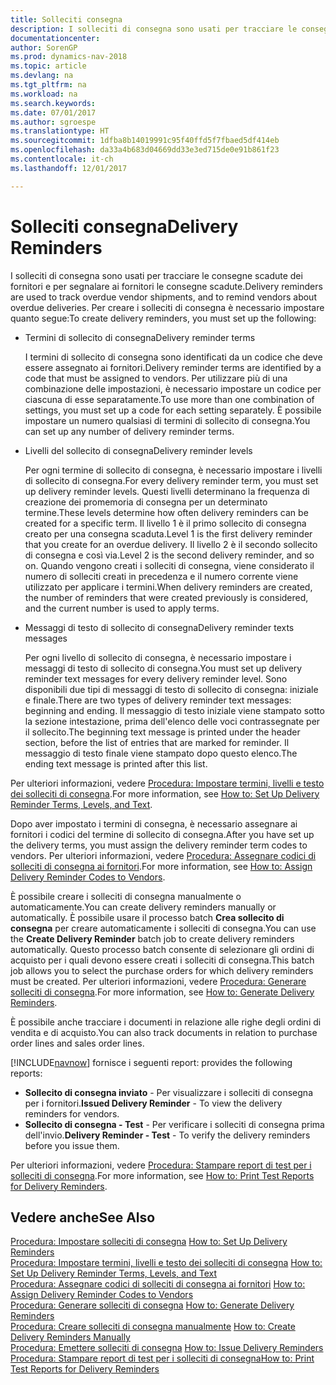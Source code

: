 ```yaml
---
title: Solleciti consegna
description: I solleciti di consegna sono usati per tracciare le consegne scadute dei fornitori e per segnalare ai fornitori le consegne scadute.
documentationcenter: 
author: SorenGP
ms.prod: dynamics-nav-2018
ms.topic: article
ms.devlang: na
ms.tgt_pltfrm: na
ms.workload: na
ms.search.keywords: 
ms.date: 07/01/2017
ms.author: sgroespe
ms.translationtype: HT
ms.sourcegitcommit: 1dfba8b14019991c95f40ffd5f7fbaed5df414eb
ms.openlocfilehash: da33a4b683d04669dd33e3ed715de0e91b861f23
ms.contentlocale: it-ch
ms.lasthandoff: 12/01/2017

---
```

# <a name="delivery-reminders"></a><span data-ttu-id="e5199-103">Solleciti consegna</span><span class="sxs-lookup"><span data-stu-id="e5199-103">Delivery Reminders</span></span>
<span data-ttu-id="e5199-104">I solleciti di consegna sono usati per tracciare le consegne scadute dei fornitori e per segnalare ai fornitori le consegne scadute.</span><span class="sxs-lookup"><span data-stu-id="e5199-104">Delivery reminders are used to track overdue vendor shipments, and to remind vendors about overdue deliveries.</span></span> <span data-ttu-id="e5199-105">Per creare i solleciti di consegna è necessario impostare quanto segue:</span><span class="sxs-lookup"><span data-stu-id="e5199-105">To create delivery reminders, you must set up the following:</span></span>  

- <span data-ttu-id="e5199-106">Termini di sollecito di consegna</span><span class="sxs-lookup"><span data-stu-id="e5199-106">Delivery reminder terms</span></span>  

    <span data-ttu-id="e5199-107">I termini di sollecito di consegna sono identificati da un codice che deve essere assegnato ai fornitori.</span><span class="sxs-lookup"><span data-stu-id="e5199-107">Delivery reminder terms are identified by a code that must be assigned to vendors.</span></span> <span data-ttu-id="e5199-108">Per utilizzare più di una combinazione delle impostazioni, è necessario impostare un codice per ciascuna di esse separatamente.</span><span class="sxs-lookup"><span data-stu-id="e5199-108">To use more than one combination of settings, you must set up a code for each setting separately.</span></span> <span data-ttu-id="e5199-109">È possibile impostare un numero qualsiasi di termini di sollecito di consegna.</span><span class="sxs-lookup"><span data-stu-id="e5199-109">You can set up any number of delivery reminder terms.</span></span>  

- <span data-ttu-id="e5199-110">Livelli del sollecito di consegna</span><span class="sxs-lookup"><span data-stu-id="e5199-110">Delivery reminder levels</span></span>  

    <span data-ttu-id="e5199-111">Per ogni termine di sollecito di consegna, è necessario impostare i livelli di sollecito di consegna.</span><span class="sxs-lookup"><span data-stu-id="e5199-111">For every delivery reminder term, you must set up delivery reminder levels.</span></span> <span data-ttu-id="e5199-112">Questi livelli determinano la frequenza di creazione dei promemoria di consegna per un determinato termine.</span><span class="sxs-lookup"><span data-stu-id="e5199-112">These levels determine how often delivery reminders can be created for a specific term.</span></span> <span data-ttu-id="e5199-113">Il livello 1 è il primo sollecito di consegna creato per una consegna scaduta.</span><span class="sxs-lookup"><span data-stu-id="e5199-113">Level 1 is the first delivery reminder that you create for an overdue delivery.</span></span> <span data-ttu-id="e5199-114">Il livello 2 è il secondo sollecito di consegna e così via.</span><span class="sxs-lookup"><span data-stu-id="e5199-114">Level 2 is the second delivery reminder, and so on.</span></span> <span data-ttu-id="e5199-115">Quando vengono creati i solleciti di consegna, viene considerato il numero di solleciti creati in precedenza e il numero corrente viene utilizzato per applicare i termini.</span><span class="sxs-lookup"><span data-stu-id="e5199-115">When delivery reminders are created, the number of reminders that were created previously is considered, and the current number is used to apply terms.</span></span>  

- <span data-ttu-id="e5199-116">Messaggi di testo di sollecito di consegna</span><span class="sxs-lookup"><span data-stu-id="e5199-116">Delivery reminder texts messages</span></span>  

    <span data-ttu-id="e5199-117">Per ogni livello di sollecito di consegna, è necessario impostare i messaggi di testo di sollecito di consegna.</span><span class="sxs-lookup"><span data-stu-id="e5199-117">You must set up delivery reminder text messages for every delivery reminder level.</span></span> <span data-ttu-id="e5199-118">Sono disponibili due tipi di messaggi di testo di sollecito di consegna: iniziale e finale.</span><span class="sxs-lookup"><span data-stu-id="e5199-118">There are two types of delivery reminder text messages: beginning and ending.</span></span> <span data-ttu-id="e5199-119">Il messaggio di testo iniziale viene stampato sotto la sezione intestazione, prima dell'elenco delle voci contrassegnate per il sollecito.</span><span class="sxs-lookup"><span data-stu-id="e5199-119">The beginning text message is printed under the header section, before the list of entries that are marked for reminder.</span></span> <span data-ttu-id="e5199-120">Il messaggio di testo finale viene stampato dopo questo elenco.</span><span class="sxs-lookup"><span data-stu-id="e5199-120">The ending text message is printed after this list.</span></span>  

<span data-ttu-id="e5199-121">Per ulteriori informazioni, vedere [Procedura: Impostare termini, livelli e testo dei solleciti di consegna](how-to-set-up-delivery-reminder-terms-levels-and-text.md).</span><span class="sxs-lookup"><span data-stu-id="e5199-121">For more information, see [How to: Set Up Delivery Reminder Terms, Levels, and Text](how-to-set-up-delivery-reminder-terms-levels-and-text.md).</span></span>  

<span data-ttu-id="e5199-122">Dopo aver impostato i termini di consegna, è necessario assegnare ai fornitori i codici del termine di sollecito di consegna.</span><span class="sxs-lookup"><span data-stu-id="e5199-122">After you have set up the delivery terms, you must assign the delivery reminder term codes to vendors.</span></span> <span data-ttu-id="e5199-123">Per ulteriori informazioni, vedere [Procedura: Assegnare codici di solleciti di consegna ai fornitori](how-to-assign-delivery-reminder-codes-to-vendors.md).</span><span class="sxs-lookup"><span data-stu-id="e5199-123">For more information, see [How to: Assign Delivery Reminder Codes to Vendors](how-to-assign-delivery-reminder-codes-to-vendors.md).</span></span>  

<span data-ttu-id="e5199-124">È possibile creare i solleciti di consegna manualmente o automaticamente.</span><span class="sxs-lookup"><span data-stu-id="e5199-124">You can create delivery reminders manually or automatically.</span></span> <span data-ttu-id="e5199-125">È possibile usare il processo batch **Crea sollecito di consegna** per creare automaticamente i solleciti di consegna.</span><span class="sxs-lookup"><span data-stu-id="e5199-125">You can use the **Create Delivery Reminder** batch job to create delivery reminders automatically.</span></span> <span data-ttu-id="e5199-126">Questo processo batch consente di selezionare gli ordini di acquisto per i quali devono essere creati i solleciti di consegna.</span><span class="sxs-lookup"><span data-stu-id="e5199-126">This batch job allows you to select the purchase orders for which delivery reminders must be created.</span></span> <span data-ttu-id="e5199-127">Per ulteriori informazioni, vedere [Procedura: Generare solleciti di consegna](how-to-issue-delivery-reminders.md).</span><span class="sxs-lookup"><span data-stu-id="e5199-127">For more information, see [How to: Generate Delivery Reminders](how-to-issue-delivery-reminders.md).</span></span>  

<span data-ttu-id="e5199-128">È possibile anche tracciare i documenti in relazione alle righe degli ordini di vendita e di acquisto.</span><span class="sxs-lookup"><span data-stu-id="e5199-128">You can also track documents in relation to purchase order lines and sales order lines.</span></span>  

[!INCLUDE[navnow](../../includes/navnow_md.md)]<span data-ttu-id="e5199-129"> fornisce i seguenti report:</span><span class="sxs-lookup"><span data-stu-id="e5199-129"> provides the following reports:</span></span>  

- <span data-ttu-id="e5199-130">**Sollecito di consegna inviato** - Per visualizzare i solleciti di consegna per i fornitori.</span><span class="sxs-lookup"><span data-stu-id="e5199-130">**Issued Delivery Reminder** - To view the delivery reminders for vendors.</span></span>  
- <span data-ttu-id="e5199-131">**Sollecito di consegna - Test** - Per verificare i solleciti di consegna prima dell'invio.</span><span class="sxs-lookup"><span data-stu-id="e5199-131">**Delivery Reminder - Test** - To verify the delivery reminders before you issue them.</span></span>  

<span data-ttu-id="e5199-132">Per ulteriori informazioni, vedere [Procedura: Stampare report di test per i solleciti di consegna](how-to-print-test-reports-for-delivery-reminders.md).</span><span class="sxs-lookup"><span data-stu-id="e5199-132">For more information, see [How to: Print Test Reports for Delivery Reminders](how-to-print-test-reports-for-delivery-reminders.md).</span></span>  

## <a name="see-also"></a><span data-ttu-id="e5199-133">Vedere anche</span><span class="sxs-lookup"><span data-stu-id="e5199-133">See Also</span></span>  
 <span data-ttu-id="e5199-134">[Procedura: Impostare solleciti di consegna](how-to-set-up-delivery-reminders.md) </span><span class="sxs-lookup"><span data-stu-id="e5199-134">[How to: Set Up Delivery Reminders](how-to-set-up-delivery-reminders.md) </span></span>  
 <span data-ttu-id="e5199-135">[Procedura: Impostare termini, livelli e testo dei solleciti di consegna](how-to-set-up-delivery-reminder-terms-levels-and-text.md) </span><span class="sxs-lookup"><span data-stu-id="e5199-135">[How to: Set Up Delivery Reminder Terms, Levels, and Text](how-to-set-up-delivery-reminder-terms-levels-and-text.md) </span></span>  
 <span data-ttu-id="e5199-136">[Procedura: Assegnare codici di solleciti di consegna ai fornitori](how-to-assign-delivery-reminder-codes-to-vendors.md) </span><span class="sxs-lookup"><span data-stu-id="e5199-136">[How to: Assign Delivery Reminder Codes to Vendors](how-to-assign-delivery-reminder-codes-to-vendors.md) </span></span>  
 <span data-ttu-id="e5199-137">[Procedura: Generare solleciti di consegna](how-to-generate-delivery-reminders.md) </span><span class="sxs-lookup"><span data-stu-id="e5199-137">[How to: Generate Delivery Reminders](how-to-generate-delivery-reminders.md) </span></span>  
 <span data-ttu-id="e5199-138">[Procedura: Creare solleciti di consegna manualmente](how-to-create-delivery-reminders-manually.md) </span><span class="sxs-lookup"><span data-stu-id="e5199-138">[How to: Create Delivery Reminders Manually](how-to-create-delivery-reminders-manually.md) </span></span>  
 <span data-ttu-id="e5199-139">[Procedura: Emettere solleciti di consegna](how-to-issue-delivery-reminders.md) </span><span class="sxs-lookup"><span data-stu-id="e5199-139">[How to: Issue Delivery Reminders](how-to-issue-delivery-reminders.md) </span></span>  
 [<span data-ttu-id="e5199-140">Procedura: Stampare report di test per i solleciti di consegna</span><span class="sxs-lookup"><span data-stu-id="e5199-140">How to: Print Test Reports for Delivery Reminders</span></span>](how-to-print-test-reports-for-delivery-reminders.md)

